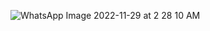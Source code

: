 ![WhatsApp Image 2022-11-29 at 2 28 10 AM](https://user-images.githubusercontent.com/116415630/204505331-b4e0cc7e-6894-4cd2-8224-f966939b46c0.jpeg)
